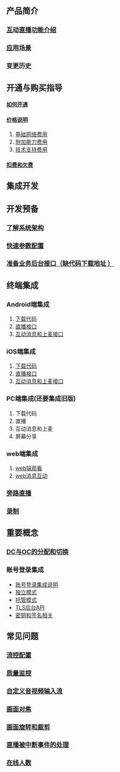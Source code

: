 ## 产品简介
### [互动直播功能介绍](https://github.com/zhaoyang21cn/suixinbo_doc/blob/master/doc2/Introduction.md)
### [应用场景](https://www.qcloud.com/doc/product/268/3160)
### 变更历史
## 开通与购买指导
#### [如何开通](https://www.qcloud.com/doc/product/268/4899)
#### [价格说明](https://www.qcloud.com/doc/product/268/5127)
1. [基础网络费用](https://www.qcloud.com/doc/product/268/5128)
2. [附加能力费用](https://www.qcloud.com/doc/product/268/5129)
3. [技术支持费用](https://www.qcloud.com/doc/product/268/5130)

#### [扣费和欠费](https://www.qcloud.com/doc/product/268/3166)

## 集成开发
## 开发预备
### [了解系统架构](https://github.com/zhaoyang21cn/suixinbo_doc/blob/master/doc2/Architecture.md)
### [快速参数配置](https://github.com/zhaoyang21cn/suixinbo_doc/blob/master/doc2/fastConfig.md)
### [准备业务后台接口（缺代码下载地址 ）](https://github.com/zhaoyang21cn/suixinbo_doc/blob/master/doc2/serverInit.md)

## 终端集成
### Android端集成
1. [下载代码](https://github.com/zhaoyang21cn/suixinbo_doc/blob/master/doc2/Android_ILiveSDK_BeforeHand.md)
2. [直播接口](https://github.com/zhaoyang21cn/suixinbo_doc/blob/master/doc2/Android_ILiveSDK_Live.md)
3. [互动消息和上麦接口](https://github.com/zhaoyang21cn/suixinbo_doc/blob/master/doc2/Android_ILiveSDK_Senior.md)

### iOS端集成
1. [下载代码](https://github.com/zhaoyang21cn/suixinbo_doc/blob/master/doc2/iOS_ILiveSDK_BeforeHand.md)
2. [直播接口](https://github.com/zhaoyang21cn/suixinbo_doc/blob/master/doc2/iOS_ILiveSDK_Live.md)
3. [互动消息和上麦接口](https://github.com/zhaoyang21cn/suixinbo_doc/blob/master/doc2/iOS_ILiveSDK_Interactive.md)

### PC端集成(还要集成旧版)
1. 下载代码
2. 直播
3. 互动消息和上麦
4. 屏幕分享

### web端集成
1. [web端观看](https://www.qcloud.com/doc/api/258/5704)
2. [web消息互动](https://www.qcloud.com/doc/product/269/1594)



### [旁路直播](https://github.com/zhaoyang21cn/suixinbo_doc/blob/master/doc2/pushStream.md)

### [录制](https://github.com/zhaoyang21cn/suixinbo_doc/blob/master/doc2/record.md)

## 重要概念

### [DC与OC的分配和切换](https://github.com/zhaoyang21cn/suixinbo_doc/blob/master/doc2/oddc.md)

### 账号登录集成
* [账号登录集成说明](https://www.qcloud.com/doc/product/268/3328)
* [独立模式](https://www.qcloud.com/doc/product/268/3329)
* [托管模式](https://www.qcloud.com/doc/product/268/3330)
* [TLS后台API](https://www.qcloud.com/doc/product/268/3331)
* [密钥和签名相关](https://www.qcloud.com/doc/product/268/3332)


## 常见问题
### [流控配置](https://github.com/zhaoyang21cn/suixinbo_doc/blob/master/doc2/spearConfig.md)
### [质量监控](https://github.com/zhaoyang21cn/suixinbo_doc/blob/master/doc2/avmonitor.md)
### [自定义音视频输入流](https://github.com/zhaoyang21cn/suixinbo_doc/blob/master/doc2/custominput.md)
### [画面对焦](https://github.com/zhaoyang21cn/suixinbo_doc/blob/master/doc2/focus.md)
### [画面旋转和裁剪](https://github.com/zhaoyang21cn/suixinbo_doc/blob/master/doc2/rotate.md)
### [直播被中断事件的处理](https://github.com/zhaoyang21cn/suixinbo_doc/blob/master/doc2/breakEvent.md)
### [在线人数](https://github.com/zhaoyang21cn/suixinbo_doc/blob/master/doc2/onlineMember.md)

